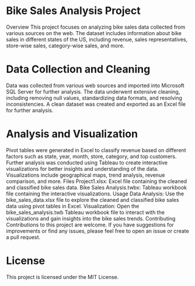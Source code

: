 # Bike Sales Analysis Project
Overview
This project focuses on analyzing bike sales data collected from various sources on the web. The dataset includes information about bike sales in different states of the US, including revenue, sales representatives, store-wise sales, category-wise sales, and more.

# Data Collection and Cleaning
Data was collected from various web sources and imported into Microsoft SQL Server for further analysis.
The data underwent extensive cleaning, including removing null values, standardizing data formats, and resolving inconsistencies.
A clean dataset was created and exported as an Excel file for further analysis.

# Analysis and Visualization
Pivot tables were generated in Excel to classify revenue based on different factors such as state, year, month, store, category, and top customers.
Further analysis was conducted using Tableau to create interactive visualizations for better insights and understanding of the data.
Visualizations include geographical maps, trend analysis, revenue comparison, and more.
Files
Project1.xlsx: Excel file containing the cleaned and classified bike sales data.
Bike Sales Analysis.twbx: Tableau workbook file containing the interactive visualizations.
Usage
Data Analysis: Use the bike_sales_data.xlsx file to explore the cleaned and classified bike sales data using pivot tables in Excel.
Visualization: Open the bike_sales_analysis.twb Tableau workbook file to interact with the visualizations and gain insights into the bike sales trends.
Contributing
Contributions to this project are welcome. If you have suggestions for improvements or find any issues, please feel free to open an issue or create a pull request.

# License
This project is licensed under the MIT License.
